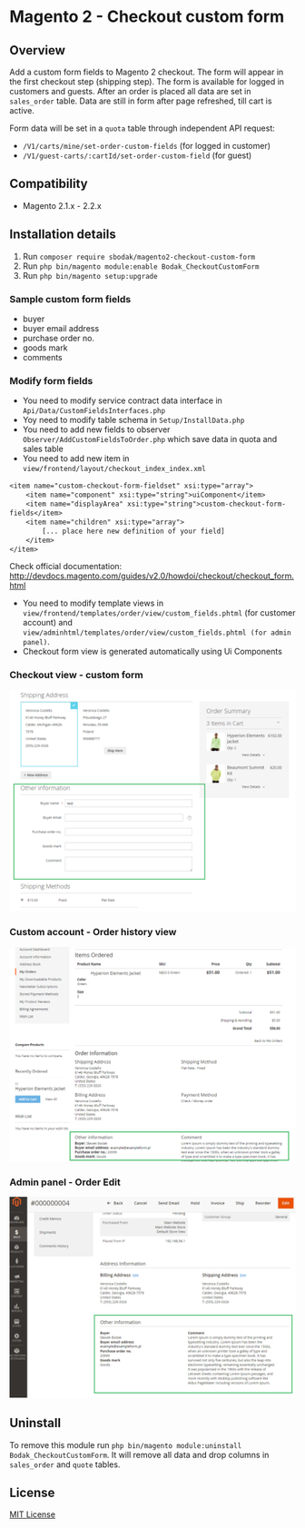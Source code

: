 # Magento 2 - Checkout custom form
 
## Overview
Add a custom form fields to Magento 2 checkout. The form will appear in the first checkout step (shipping step).
The form is available for logged in customers and guests. After an order is placed all data are set in `sales_order` table.
Data are still in form after page refreshed, till cart is active.

Form data will be set in a `quota` table through independent API request:
- `/V1/carts/mine/set-order-custom-fields` (for logged in customer)
- `/V1/guest-carts/:cartId/set-order-custom-field`  (for guest)

## Compatibility
- Magento 2.1.x - 2.2.x


## Installation details
1. Run `composer require sbodak/magento2-checkout-custom-form`
2. Run `php bin/magento module:enable Bodak_CheckoutCustomForm`
3. Run `php bin/magento setup:upgrade`

### Sample custom form fields
- buyer
- buyer email address
- purchase order no.
- goods mark
- comments

### Modify form fields
- You need to modify service contract data interface in `Api/Data/CustomFieldsInterfaces.php`
- Yoy need to modify table schema in `Setup/InstallData.php`
- You need to add new fields to observer `Observer/AddCustomFieldsToOrder.php` which save data in quota and sales table
- You need to add new item in `view/frontend/layout/checkout_index_index.xml`

```
<item name="custom-checkout-form-fieldset" xsi:type="array">
    <item name="component" xsi:type="string">uiComponent</item>
    <item name="displayArea" xsi:type="string">custom-checkout-form-fields</item>
    <item name="children" xsi:type="array">
        [... place here new definition of your field]
    </item>
</item>
```

Check official documentation: http://devdocs.magento.com/guides/v2.0/howdoi/checkout/checkout_form.html

- You need to modify template views in `view/frontend/templates/order/view/custom_fields.phtml` (for customer account) and `view/adminhtml/templates/order/view/custom_fields.phtml (for admin panel)`.
- Checkout form view is generated automatically using Ui Components


### Checkout view - custom form
![Checkout frontend custom form](docs/frontened_checkout_custom_form.png)

### Custom account - Order history view
![Customer account - Order history view](docs/frontend_customer_account_orders.png)

### Admin panel - Order Edit
![Admin panel - order edit](docs/backend_order_custom_information.png)


## Uninstall
To remove this module run `php bin/magento module:uninstall Bodak_CheckoutCustomForm`.
It will remove all data and drop columns in `sales_order` and `quote` tables.

## License
[MIT License](LICENSE)